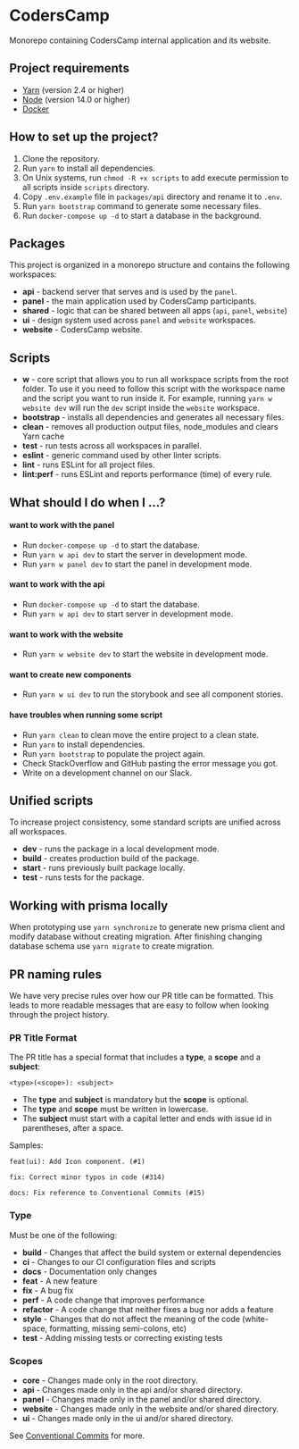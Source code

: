 # CodersCamp

Monorepo containing CodersCamp internal application and its website.

## Project requirements

- [Yarn](https://yarnpkg.com/) (version 2.4 or higher)
- [Node](https://nodejs.org/) (version 14.0 or higher)
- [Docker](https://www.docker.com/)

## How to set up the project?

1. Clone the repository.
2. Run `yarn` to install all dependencies.
3. On Unix systems, run `chmod -R +x scripts` to add execute permission to all scripts inside `scripts` directory.
4. Copy `.env.example` file in `packages/api` directory and rename it to `.env`.
5. Run `yarn bootstrap` command to generate some necessary files.
6. Run `docker-compose up -d` to start a database in the background.

## Packages

This project is organized in a monorepo structure and contains the following workspaces:

- **api** - backend server that serves and is used by the `panel`.
- **panel** - the main application used by CodersCamp participants.
- **shared** - logic that can be shared between all apps (`api`, `panel`, `website`)
- **ui** - design system used across `panel` and `website` workspaces.
- **website** - CodersCamp website.

## Scripts

- **w** - core script that allows you to run all workspace scripts from the root folder. To use it you need to follow this script with the workspace name and the script you want to run inside it. For example, running `yarn w website dev` will run the `dev` script inside the `website` workspace.
- **bootstrap** - installs all dependencies and generates all necessary files.
- **clean** - removes all production output files, node_modules and clears Yarn cache
- **test** - run tests across all workspaces in parallel.
- **eslint** - generic command used by other linter scripts.
- **lint** - runs ESLint for all project files.
- **lint:perf** - runs ESLint and reports performance (time) of every rule.

## What should I do when I ...?

#### want to work with the panel

- Run `docker-compose up -d` to start the database.
- Run `yarn w api dev` to start the server in development mode.
- Run `yarn w panel dev` to start the panel in development mode.

#### want to work with the api

- Run `docker-compose up -d` to start the database.
- Run `yarn w api dev` to start server in development mode.

#### want to work with the website

- Run `yarn w website dev` to start the website in development mode.

#### want to create new components

- Run `yarn w ui dev` to run the storybook and see all component stories.

#### have troubles when running some script

- Run `yarn clean` to clean move the entire project to a clean state.
- Run `yarn` to install dependencies.
- Run `yarn bootstrap` to populate the project again.
- Check StackOverflow and GitHub pasting the error message you got.
- Write on a development channel on our Slack.

## Unified scripts

To increase project consistency, some standard scripts are unified across all workspaces.

- **dev** - runs the package in a local development mode.
- **build** - creates production build of the package.
- **start** - runs previously built package locally.
- **test** - runs tests for the package.

## Working with prisma locally

When prototyping use `yarn synchronize` to generate new prisma client and modify database without creating migration.
After finishing changing database schema use `yarn migrate` to create migration.

## PR naming rules

We have very precise rules over how our PR title can be formatted. This leads to more readable messages that are easy to follow when looking through the project history.

### PR Title Format

The PR title has a special format that includes a **type**, a **scope** and a **subject**:

```
<type>(<scope>): <subject>
```

- The **type** and **subject** is mandatory but the **scope** is optional.
- The **type** and **scope** must be written in lowercase.
- The **subject** must start with a capital letter and ends with issue id in parentheses, after a space.

Samples:

```
feat(ui): Add Icon component. (#1)
```

```
fix: Correct minor typos in code (#314)
```

```
docs: Fix reference to Conventional Commits (#15)
```

### Type

Must be one of the following:

- **build** - Changes that affect the build system or external dependencies
- **ci** - Changes to our CI configuration files and scripts
- **docs** - Documentation only changes
- **feat** - A new feature
- **fix** - A bug fix
- **perf** - A code change that improves performance
- **refactor** - A code change that neither fixes a bug nor adds a feature
- **style** - Changes that do not affect the meaning of the code (white-space, formatting, missing semi-colons, etc)
- **test** - Adding missing tests or correcting existing tests

### Scopes

- **core** - Changes made only in the root directory.
- **api** - Changes made only in the api and/or shared directory.
- **panel** - Changes made only in the panel and/or shared directory.
- **website** - Changes made only in the website and/or shared directory.
- **ui** - Changes made only in the ui and/or shared directory.

See [Conventional Commits](https://www.conventionalcommits.org/en/v1.0.0/#specification) for more.

